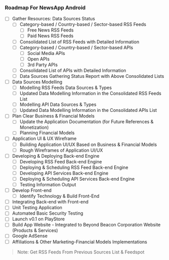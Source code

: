 ### Roadmap For NewsApp Android
- [ ] Gather Resources: Data Sources Status
	- [ ] Category-based / Country-based / Sector-based RSS Feeds
		- [ ] Free News RSS Feeds
		- [ ] Paid News RSS Feeds
	- [ ] Consolidated List of RSS Feeds with Detailed Information
	- [ ] Category-based / Country-based / Sector-based APIs
		- [ ] Social Media APIs
		- [ ] Open APIs
		- [ ] 3rd Party APIs
	- [ ] Consolidated List of APIs with Detailed Information
	- [ ] Data Sources Gathering Status Report with Above Consolidated Lists
- [ ] Data Sources Modelling
	- [ ] Modelling RSS Feeds Data Sources & Types
	- [ ] Updated Data Modelling Information in the Consolidated RSS Feeds List
	- [ ] Modelling API Data Sources & Types
	- [ ] Updated Data Modelling Information in the Consolidated APIs List
- [ ] Plan Clear Business & Financial Models
	- [ ] Update the Application Documentation (for Future References & Monetization)
	- [ ] Planning Financial Models 
- [ ] Application UI & UX Wireframe
	- [ ] Building Application UI/UX Based on Business & Financial Models
	- [ ] Rough Wireframes of Application UI/UX
- [ ] Developing & Deploying Back-end Engine
	- [ ] Developing RSS Feed Back-end Engine
	- [ ] Deploying & Scheduling RSS Feed Back-end Engine
	- [ ] Developing API Services Back-end Engine
	- [ ] Deploying & Scheduling API Services Back-end Engine
	- [ ] Testing Information Output
- [ ] Develop Front-end
	- [ ] Identify Technology & Build Front-End
- [ ] Integrating Back-end with Front-end
- [ ] Unit Testing Application
- [ ] Automated Basic Security Testing
- [ ] Launch v0.1 on PlayStore
- [ ] Build App Website - Integrated to Beyond Beacon Corporation Website (Products & Services)
- [ ] Google AdSense
- [ ] Affiliations & Other Marketing-Financial Models Implementations

> Note: Get RSS Feeds From Previous Sources List & Feedspot
